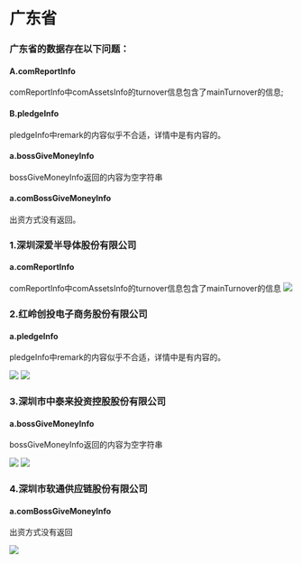 # 广东省
### 广东省的数据存在以下问题：
#### A.comReportInfo
comReportInfo中comAssetsInfo的turnover信息包含了mainTurnover的信息;
#### B.pledgeInfo
pledgeInfo中remark的内容似乎不合适，详情中是有内容的。
#### a.bossGiveMoneyInfo
bossGiveMoneyInfo返回的内容为空字符串
#### a.comBossGiveMoneyInfo
出资方式没有返回。

### 1.深圳深爱半导体股份有限公司
#### a.comReportInfo
comReportInfo中comAssetsInfo的turnover信息包含了mainTurnover的信息
![](http://o7qrps1cr.bkt.clouddn.com/%E5%B1%8F%E5%B9%95%E5%BF%AB%E7%85%A7%202016-07-03%20%E4%B8%8B%E5%8D%884.51.12.png)

### 2.红岭创投电子商务股份有限公司
#### a.pledgeInfo
pledgeInfo中remark的内容似乎不合适，详情中是有内容的。

![](http://o7qrps1cr.bkt.clouddn.com/%E5%B1%8F%E5%B9%95%E5%BF%AB%E7%85%A7%202016-07-03%20%E4%B8%8B%E5%8D%884.59.49.png)
![](http://o7qrps1cr.bkt.clouddn.com/%E5%B1%8F%E5%B9%95%E5%BF%AB%E7%85%A7%202016-07-03%20%E4%B8%8B%E5%8D%885.06.40.png)

### 3.深圳市中泰来投资控股股份有限公司
#### a.bossGiveMoneyInfo
bossGiveMoneyInfo返回的内容为空字符串

![](http://o7qrps1cr.bkt.clouddn.com/%E5%B1%8F%E5%B9%95%E5%BF%AB%E7%85%A7%202016-07-03%20%E4%B8%8B%E5%8D%885.23.13.png)
![](http://o7qrps1cr.bkt.clouddn.com/%E5%B1%8F%E5%B9%95%E5%BF%AB%E7%85%A7%202016-07-03%20%E4%B8%8B%E5%8D%885.23.06.png)

### 4.深圳市软通供应链股份有限公司
#### a.comBossGiveMoneyInfo
出资方式没有返回

![](http://o7qrps1cr.bkt.clouddn.com/%E5%B1%8F%E5%B9%95%E5%BF%AB%E7%85%A7%202016-07-03%20%E4%B8%8B%E5%8D%885.30.57.png)
